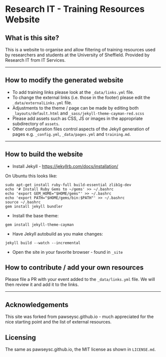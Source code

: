 # Research IT - Training Resources Website

##  What is this site?

This is a website to organise and allow filtering of training resources used by researchers and students at the University of Sheffield. Provided by Research IT from IT Services.

-----

## How to modify the generated website

* To add training links please look at the ``_data/links.yml`` file.
* To change the external links (i.e. those in the footer) please edit the ``_data/externalLinks.yml`` file.
* Adjustments to the theme / page can be made by editing both ``_layouts/default.html`` and  ``_sass/jekyll-theme-cayman-red.scss ``
* Please add assets such as CSS, JS or images in the appropriate subdirectory of ``assets``.
* Other configuration files control aspects of the Jekyll generation of pages e.g.  ``_config.yml``,  ``_data/pages.yml`` and ``training.md``.

-----

## How to build the website

* Install Jekyll - https://jekyllrb.com/docs/installation/

On Ubuntu this looks like:

```
sudo apt-get install ruby-full build-essential zlib1g-dev
echo '# Install Ruby Gems to ~/gems' >> ~/.bashrc
echo 'export GEM_HOME="$HOME/gems"' >> ~/.bashrc
echo 'export PATH="$HOME/gems/bin:$PATH"' >> ~/.bashrc
source ~/.bashrc
gem install jekyll bundler
```

* Install the base theme:

```
gem install jekyll-theme-cayman
```

* Have Jekyll autobuild as you make changes:

```
jekyll build --watch --incremental
```

* Open the site in your favorite browser - found in ``_site``

## How to contribute / add your own resources

Please file a PR with your event added to the ``_data/links.yml`` file. We will then review it and add it to the links.

-----

## Acknowledgements

This site was forked from  pawseysc.github.io - much appreciated for the nice starting point and the list of external resources.

## Licensing

The same as pawseysc.github.io, the MIT license as shown in ``LICENSE.md``.
